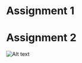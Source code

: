 # Assignment 1





# Assignment 2

![Alt text](https://lh3.googleusercontent.com/-k6ytAJruSSc/XAfoHmBhZjI/AAAAAAAABec/48n074V8q-g9qRjudNXLnRM-AhgNrMZZwCL0BGAYYCw/h623/2018-12-05.png)
